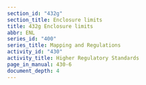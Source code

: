 ```yaml
---
section_id: "432g"
section_title: Enclosure limits
title: 432g Enclosure limits
abbr: ENL
series_id: "400"
series_title: Mapping and Regulations
activity_id: "430"
activity_title: Higher Regulatory Standards
page_in_manual: 430-6
document_depth: 4
---
```

